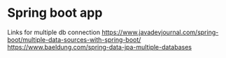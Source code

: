 # Spring boot app

Links for multiple db connection
https://www.javadevjournal.com/spring-boot/multiple-data-sources-with-spring-boot/
https://www.baeldung.com/spring-data-jpa-multiple-databases
